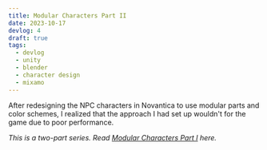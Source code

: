 ```yaml
---
title: Modular Characters Part II
date: 2023-10-17
devlog: 4
draft: true
tags:
  - devlog
  - unity
  - blender
  - character design
  - mixamo
---
```


After redesigning the NPC characters in Novantica to use modular parts and color schemes, I realized that the approach I had set up wouldn't for the game due to poor performance.

<!-- more -->

_This is a two-part series. Read [Modular Characters Part I](/posts/modular-characters-part-one) here._


<!--
- perf
- other games - rendering crowds
- GPUi thing
- Mesh Animator
  - magic
  - special shader
  - bakes animation frames into texture
  - custom script to animate the texture
  - trade off: memory consumption
- exporting separate characters based on the modular parts
  - less modular than before
  - still using texture swap
- first attempt
  - baking idle, walking, sitting poses for each model
  - 60 fps
  - way too big
  - instantiating a character would cause the game to pause on a frame
- baking just idle and walking 30 FPS
  - smooth instantiation
- sitting NPCs
  - tried mesh animator mesh mode, didn't work
  - used the same idea, but baked static meshes for each pose
    - loop each character
    - loop each pose
    - bake mesh
  - standard URP shader
  - custom script to randomize sitting pose
- results
  - before: 15-30 FPS on Steam Deck ~64 npcs
  - after: 60 FPS on Steam Deck ~128 npcs

-->
